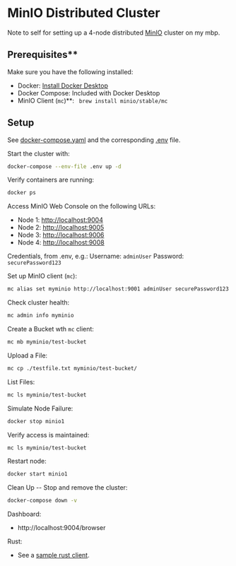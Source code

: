 # MinIO Distributed Cluster

Note to self for setting up a 4-node distributed [MinIO](https://github.com/minio/minio) cluster on my mbp.

## Prerequisites**

Make sure you have the following installed:

- Docker: [Install Docker Desktop](https://www.docker.com/products/docker-desktop/)
- Docker Compose: Included with Docker Desktop
- MinIO Client (`mc`)**: ` brew install minio/stable/mc`


## Setup

See [docker-compose.yaml](./docker-compose.yaml) and the corresponding [.env](./.env) file.


Start the cluster with:
```bash
docker-compose --env-file .env up -d
```

Verify containers are running:
```bash
docker ps
```

Access MinIO Web Console on the following URLs:
- Node 1: [http://localhost:9004](http://localhost:9004)
- Node 2: [http://localhost:9005](http://localhost:9005)
- Node 3: [http://localhost:9006](http://localhost:9006)
- Node 4: [http://localhost:9008](http://localhost:9008)


Credentials, from .env, e.g.:
Username: `adminUser`
Password: `securePassword123`


Set up MinIO client (`mc`):
```bash
mc alias set myminio http://localhost:9001 adminUser securePassword123
```

Check cluster health:
```bash
mc admin info myminio
```


Create a Bucket wth `mc` client:
```bash
mc mb myminio/test-bucket
```

Upload a File:
```bash
mc cp ./testfile.txt myminio/test-bucket/
```

List Files:
```bash
mc ls myminio/test-bucket
```

Simulate Node Failure:
```bash
docker stop minio1
```

Verify access is maintained:
```bash
mc ls myminio/test-bucket
```

Restart node:
```bash
docker start minio1
```

Clean Up -- Stop and remove the cluster:
```bash
docker-compose down -v
```

Dashboard:
* http://localhost:9004/browser

Rust:
* See a [sample rust client](./minio-rs/).
